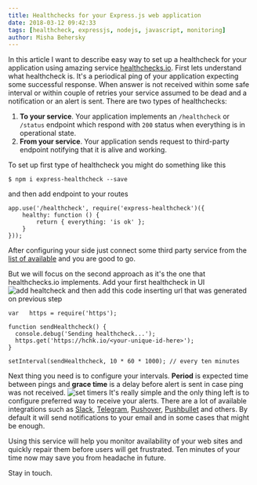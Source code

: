 ```yaml
---
title: Healthchecks for your Express.js web application
date: 2018-03-12 09:42:33
tags: [healthcheck, expressjs, nodejs, javascript, monitoring]
author: Misha Behersky
---
```


In this article I want to describe easy way to set up a healthcheck for your application using amazing service [healthchecks.io](https://healthchecks.io). First lets understand what healthcheck is. It's a periodical ping of your application expecting some successful response. When answer is not received within some safe interval or within couple of retries your service assumed to be dead and a notification or an alert is sent. There are two types of healthchecks:
1. **To your service**. Your application implements an `/healthcheck` or `/status` endpoint which respond with `200` status when everything is in operational state. 
2. **From your service**. Your application sends request to third-party endpoint notifying that it is alive and working. 

To set up first type of healthcheck you might do something like this
```
$ npm i express-healthcheck --save
```
and then add endpoint to your routes
```
app.use('/healthcheck', require('express-healthcheck')({
    healthy: function () {
        return { everything: 'is ok' };
    }
}));
```
After configuring your side just connect some third party service from the [list of available](https://www.hongkiat.com/blog/monitor-website-up-downtime-30-free-web-services-and-tools/) and you are good to go.

But we will focus on the second approach as it's the one that healthchecks.io implements. Add your first healthcheck in UI 
![add healtcheck](/img/article/199370e0dbe732b3a3bee487c5049077.png)
and then add this code inserting url that was generated on previous step
```
var   https = require('https');

function sendHealthcheck() {
  console.debug('Sending healthcheck...');
  https.get('https://hchk.io/<your-unique-id-here>');
}

setInterval(sendHealthcheck, 10 * 60 * 1000); // every ten minutes
```
Next thing you need is to configure your intervals. **Period** is expected time between pings and **grace time** is a delay before alert is sent in case ping was not received.
![set timers](/img/article/52e3652a57a63bb6bad100f54f93c99f.png)
It's really simple and the only thing left is to configure preferred way to receive your alerts. There are a lot of available integrations such as [Slack](https://slack.com), [Telegram](https://telegram.org/), [Pushover](https://pushover.net/), [Pushbullet](https://www.pushbullet.com/) and others. By default it will send notifications to your email and in some cases that might be enough.

Using this service will help you monitor availability of your web sites and quickly repair them before users will get frustrated. Ten minutes of your time now may save you from headache in future.

Stay in touch.